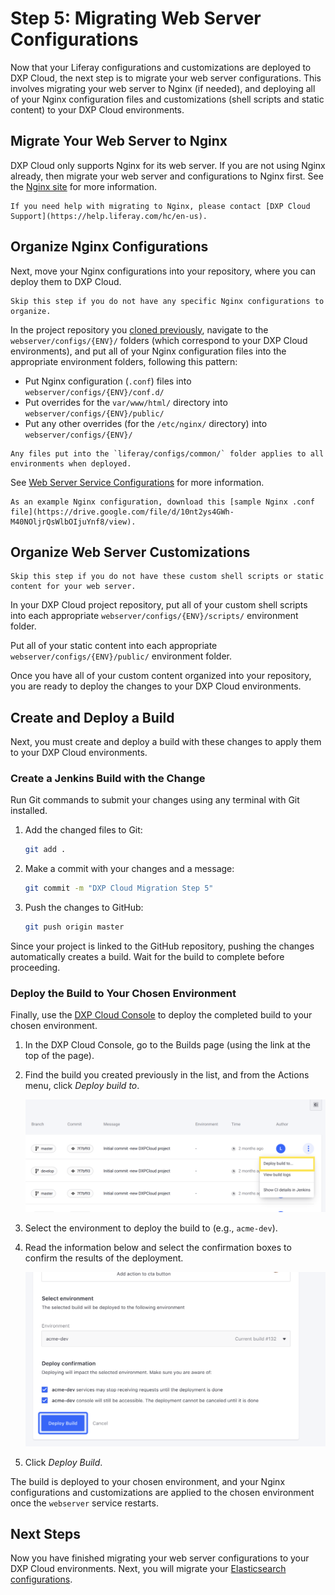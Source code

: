# Step 5: Migrating Web Server Configurations

Now that your Liferay configurations and customizations are deployed to DXP Cloud, the next step is to migrate your web server configurations. This involves migrating your web server to Nginx (if needed), and deploying all of your Nginx configuration files and customizations (shell scripts and static content) to your DXP Cloud environments.

## Migrate Your Web Server to Nginx

DXP Cloud only supports Nginx for its web server. If you are not using Nginx already, then migrate your web server and configurations to Nginx first. See the [Nginx site](http://nginx.org/en/docs/beginners_guide.html) for more information.

```{tip}
If you need help with migrating to Nginx, please contact [DXP Cloud Support](https://help.liferay.com/hc/en-us).
```

## Organize Nginx Configurations

Next, move your Nginx configurations into your repository, where you can deploy them to DXP Cloud.

```{note}
Skip this step if you do not have any specific Nginx configurations to organize.
```

In the project repository you [cloned previously](./matching-dxp-versions.md#clone-the-dxp-cloud-repository), navigate to the `webserver/configs/{ENV}/` folders (which correspond to your DXP Cloud environments), and put all of your Nginx configuration files into the appropriate environment folders, following this pattern: 

* Put Nginx configuration (`.conf`) files into `webserver/configs/{ENV}/conf.d/`
* Put overrides for the `var/www/html/` directory into `webserver/configs/{ENV}/public/`
* Put any other overrides (for the `/etc/nginx/` directory) into `webserver/configs/{ENV}/`

```{tip}
Any files put into the `liferay/configs/common/` folder applies to all environments when deployed.
```

See [Web Server Service Configurations](../platform-services/web-server-service.md#configurations) for more information.

```{tip}
As an example Nginx configuration, download this [sample Nginx .conf file](https://drive.google.com/file/d/10nt2ys4GWh-M40NOljrQsWlbOIjuYnf8/view).
```

## Organize Web Server Customizations

```{note}
Skip this step if you do not have these custom shell scripts or static content for your web server.
```

In your DXP Cloud project repository, put all of your custom shell scripts into each appropriate `webserver/configs/{ENV}/scripts/` environment folder.

Put all of your static content into each appropriate `webserver/configs/{ENV}/public/` environment folder.

Once you have all of your custom content organized into your repository, you are ready to deploy the changes to your DXP Cloud environments.

## Create and Deploy a Build

Next, you must create and deploy a build with these changes to apply them to your DXP Cloud environments.

### Create a Jenkins Build with the Change

Run Git commands to submit your changes using any terminal with Git installed.

1. Add the changed files to Git:

    ```bash
    git add .
    ```

1. Make a commit with your changes and a message:

    ```bash
    git commit -m "DXP Cloud Migration Step 5"
    ```

1. Push the changes to GitHub:

    ```bash
    git push origin master
    ```

Since your project is linked to the GitHub repository, pushing the changes automatically creates a build. Wait for the build to complete before proceeding.

### Deploy the Build to Your Chosen Environment

Finally, use the [DXP Cloud Console](https://console.liferay.cloud/) to deploy the completed build to your chosen environment.

1. In the DXP Cloud Console, go to the Builds page (using the link at the top of the page).

1. Find the build you created previously in the list, and from the Actions menu, click *Deploy build to*.

    ![Use the build's Actions menu to deploy it.](./migrating-web-server-configurations/images/01.png)

1. Select the environment to deploy the build to (e.g., `acme-dev`).

1. Read the information below and select the confirmation boxes to confirm the results of the deployment.

    ![Check the checkboxes and deploy the build when ready.](./migrating-web-server-configurations/images/02.png)

1. Click *Deploy Build*.

The build is deployed to your chosen environment, and your Nginx configurations and customizations are applied to the chosen environment once the `webserver` service restarts.

## Next Steps

Now you have finished migrating your web server configurations to your DXP Cloud environments. Next, you will migrate your [Elasticsearch configurations](./migrating-search-configurations.md).
